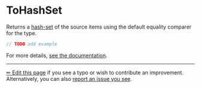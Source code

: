 # ToHashSet

Returns a [hash-set] of the source items using the default equality comparer
for the type.

```c# --destination-file ../code/Program.cs --region statements --project ../code/TryMoreLinq.csproj
// TODO add example
```

For more details, [see the documentation][doc].

---

[&#x270F; Edit this page][edit] if you see a typo or wish to contribute an
improvement. Alternatively, you can also [report an issue you see][issue].


[edit]: https://github.com/morelinq/try/edit/master/m/to-hash-set.md
[issue]: https://github.com/morelinq/try/issues/new?title=ToHashSet
[doc]: https://morelinq.github.io/3.1/ref/api/html/Overload_MoreLinq_MoreEnumerable_ToHashSet.htm

[hash-set]: https://docs.microsoft.com/en-us/dotnet/api/system.collections.generic.hashset-1
